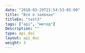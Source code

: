 ```yaml
---
date: "2018-03-29T21:54:53-05:00"
title: "Все о заявках"
titleEn: "test3"
tags: ["api", "метод"]
Description: ""
type: api_doc
layout: api_doc
weight: 3
---
```


